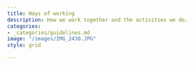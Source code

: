 ```yaml
---
title: Ways of working
description: How we work together and the activities we do.
categories:
- _categories/guidelines.md
image: "/images/IMG_2430.JPG"
style: grid

---
```

